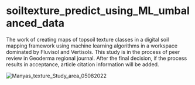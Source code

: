 # soiltexture_predict_using_ML_umbalanced_data
The work of creating maps of topsoil texture classes in a digital soil mapping framework using machine learning algorithms in a workspace dominated by Fluvisol and Vertisols.
This study is in the process of peer review in Geoderma regional journal. After the final decision, if the process results in acceptance, article citation information will be added.

![Manyas_texture_Study_area_05082022](https://user-images.githubusercontent.com/63097921/183528387-88ea7394-001d-4634-ba02-15b2477c2f22.png)
